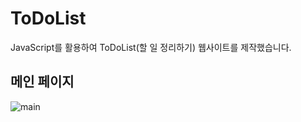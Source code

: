 # ToDoList
JavaScript를 활용하여 ToDoList(할 일 정리하기) 웹사이트를 제작했습니다.

## 메인 페이지
![main](https://user-images.githubusercontent.com/71234090/93102820-d5512f80-f6e6-11ea-9841-5b0e7d69e106.png)
